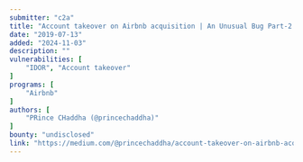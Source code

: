 ```yaml
---
submitter: "c2a"
title: "Account takeover on Airbnb acquisition | An Unusual Bug Part-2 🐛"
date: "2019-07-13"
added: "2024-11-03"
description: ""
vulnerabilities: [
    "IDOR", "Account takeover"
]
programs: [
    "Airbnb"
]
authors: [
    "PRince CHaddha (@princechaddha)"
]
bounty: "undisclosed"
link: "https://medium.com/@princechaddha/account-takeover-on-airbnb-acquisition-an-unusual-bug-part-2-45fab11dc407"
---
```




